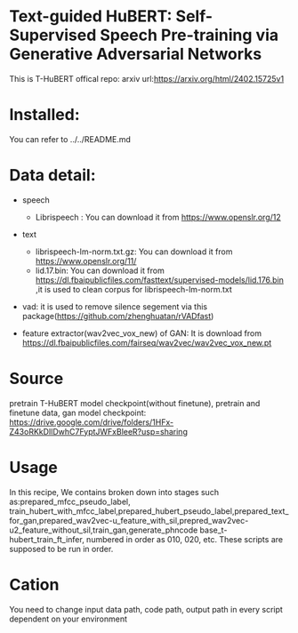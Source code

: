 
# Text-guided HuBERT: Self-Supervised Speech Pre-training via Generative Adversarial Networks
This is T-HuBERT offical repo:
arxiv url:https://arxiv.org/html/2402.15725v1

# Installed:
You can refer to ../../README.md

# Data detail:
- speech
   - Librispeech : You can download it from https://www.openslr.org/12
- text
   - librispeech-lm-norm.txt.gz: You can download it from https://www.openslr.org/11/
   - lid.17.bin: You can download it from https://dl.fbaipublicfiles.com/fasttext/supervised-models/lid.176.bin ,it is used to clean corpus for librispeech-lm-norm.txt

- vad: it is used to remove silence segement via this package(https://github.com/zhenghuatan/rVADfast)
- feature extractor(wav2vec_vox_new) of GAN: It is download from https://dl.fbaipublicfiles.com/fairseq/wav2vec/wav2vec_vox_new.pt

# Source
pretrain T-HuBERT model checkpoint(without finetune), pretrain and finetune data, gan model checkpoint: https://drive.google.com/drive/folders/1HFx-Z43oRKkDIlDwhC7FyptJWFxBleeR?usp=sharing

# Usage
In this recipe, We contains broken down into stages such as:prepared_mfcc_pseudo_label, train_hubert_with_mfcc_label,prepared_hubert_pseudo_label,prepared_text_for_gan,prepared_wav2vec-u_feature_with_sil,prepred_wav2vec-u2_feature_without_sil,train_gan,generate_phncode base_t-hubert_train_ft_infer, numbered in order as 010, 020, etc. These scripts are supposed to be run in order.

# Cation
You need to change input data path, code path, output path in every script dependent on your environment
